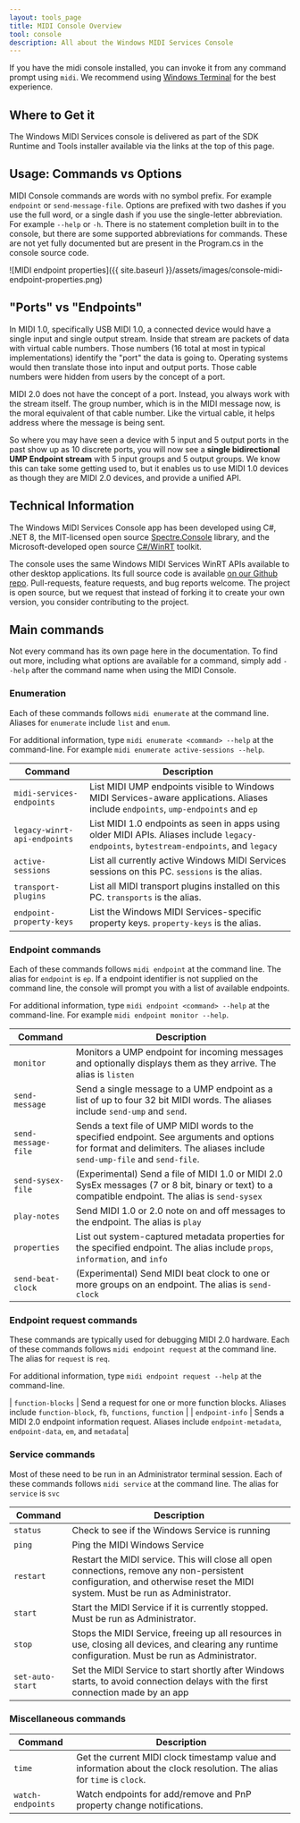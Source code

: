 ```yaml
---
layout: tools_page
title: MIDI Console Overview
tool: console
description: All about the Windows MIDI Services Console
---
```



If you have the midi console installed, you can invoke it from any command prompt using `midi`. We recommend using [Windows Terminal](https://aka.ms/terminal) for the best experience.

## Where to Get it

The Windows MIDI Services console is delivered as part of the SDK Runtime and Tools installer available via the links at the top of this page.

## Usage: Commands vs Options

MIDI Console commands are words with no symbol prefix. For example `endpoint` or `send-message-file`. Options are prefixed with two dashes if you use the full word, or a single dash if you use the single-letter abbreviation. For example `--help` or `-h`. There is no statement completion built in to the console, but there are some supported abbreviations for commands. These are not yet fully documented but are present in the Program.cs in the console source code.

![MIDI endpoint properties]({{ site.baseurl }}/assets/images/console-midi-endpoint-properties.png)

## "Ports" vs "Endpoints"

In MIDI 1.0, specifically USB MIDI 1.0, a connected device would have a single input and single output stream. Inside that stream are packets of data with virtual cable numbers. Those numbers (16 total at most in typical implementations) identify the "port" the data is going to. Operating systems would then translate those into input and output ports. Those cable numbers were hidden from users by the concept of a port.

MIDI 2.0 does not have the concept of a port. Instead, you always work with the stream itself. The group number, which is in the MIDI message now, is the moral equivalent of that cable number. Like the virtual cable, it helps address where the message is being sent.

So where you may have seen a device with 5 input and 5 output ports in the past show up as 10 discrete ports, you will now see a **single bidirectional UMP Endpoint stream** with 5 input groups and 5 output groups. We know this can take some getting used to, but it enables us to use MIDI 1.0 devices as though they are MIDI 2.0 devices, and provide a unified API.

## Technical Information

The Windows MIDI Services Console app has been developed using C#, .NET 8, the MIT-licensed open source [Spectre.Console](https://spectreconsole.net/) library, and the Microsoft-developed open source [C#/WinRT](https://learn.microsoft.com/windows/apps/develop/platform/csharp-winrt/) toolkit.

The console uses the same Windows MIDI Services WinRT APIs available to other desktop applications. Its full source code is available [on our Github repo](https://aka.ms/midirepo). Pull-requests, feature requests, and bug reports welcome. The project is open source, but we request that instead of forking it to create your own version, you consider contributing to the project.

## Main commands

Not every command has its own page here in the documentation. To find out more, including what options are available for a command, simply add `--help` after the command name when using the MIDI Console.

### Enumeration

Each of these commands follows `midi enumerate` at the command line. Aliases for `enumerate` include `list` and `enum`.

For additional information, type `midi enumerate <command> --help` at the command-line. For example `midi enumerate active-sessions --help`.

| Command | Description
| ----- | ----- |
| `midi-services-endpoints` | List MIDI UMP endpoints visible to Windows MIDI Services-aware applications. Aliases include `endpoints`, `ump-endpoints` and `ep` |
| `legacy-winrt-api-endpoints` | List MIDI 1.0 endpoints as seen in apps using older MIDI APIs. Aliases include `legacy-endpoints`, `bytestream-endpoints`, and `legacy` |
| `active-sessions` | List all currently active Windows MIDI Services sessions on this PC. `sessions` is the alias. |
| `transport-plugins` | List all MIDI transport plugins installed on this PC. `transports` is the alias. |
| `endpoint-property-keys` | List the Windows MIDI Services-specific property keys. `property-keys` is the alias. |

### Endpoint commands

Each of these commands follows `midi endpoint` at the command line. The alias for `endpoint` is `ep`. If a endpoint identifier is not supplied on the command line, the console will prompt you with a list of available endpoints.

For additional information, type `midi endpoint <command> --help` at the command-line. For example `midi endpoint monitor --help`.

| Command | Description
| ----- | ----- |
| `monitor` | Monitors a UMP endpoint for incoming messages and optionally displays them as they arrive. The alias is `listen` |
| `send-message` | Send a single message to a UMP endpoint as a list of up to four 32 bit MIDI words. The aliases include `send-ump` and `send`. |
| `send-message-file` | Sends a text file of UMP MIDI words to the specified endpoint. See arguments and options for format and delimiters. The aliases include `send-ump-file` and `send-file`. |
| `send-sysex-file` | (Experimental) Send a file of MIDI 1.0 or MIDI 2.0 SysEx messages (7 or 8 bit, binary or text) to a compatible endpoint. The alias is `send-sysex`|
| `play-notes` | Send MIDI 1.0 or 2.0 note on and off messages to the endpoint. The alias is `play` |
| `properties` | List out system-captured metadata properties for the specified endpoint. The alias include `props`, `information`, and `info` |
| `send-beat-clock` | (Experimental) Send MIDI beat clock to one or more groups on an endpoint. The alias is `send-clock`|

### Endpoint request commands

These commands are typically used for debugging MIDI 2.0 hardware. Each of these commands follows `midi endpoint request` at the command line. The alias for `request` is `req`.

For additional information, type `midi endpoint request --help` at the command-line.

| `function-blocks` | Send a request for one or more function blocks. Aliases include `function-block`, `fb`, `functions`, `function` |
| `endpoint-info` | Sends a MIDI 2.0 endpoint information request. Aliases include `endpoint-metadata`, `endpoint-data`, `em`, and `metadata`|

### Service commands

Most of these need to be run in an Administrator terminal session. Each of these commands follows `midi service` at the command line. The alias for `service` is `svc`

| Command | Description
| ----- | ----- |
| `status` | Check to see if the Windows Service is running |
| `ping` | Ping the MIDI Windows Service |
| `restart` | Restart the MIDI service. This will close all open connections, remove any non-persistent configuration, and otherwise reset the MIDI system. Must be run as Administrator. |
| `start` | Start the MIDI Service if it is currently stopped. Must be run as Administrator. |
| `stop` | Stops the MIDI Service, freeing up all resources in use, closing all devices, and clearing any runtime configuration. Must be run as Administrator. |
| `set-auto-start` | Set the MIDI Service to start shortly after Windows starts, to avoid connection delays with the first connection made by an app |

### Miscellaneous commands

| Command | Description
| ----- | ----- |
| `time` | Get the current MIDI clock timestamp value and information about the clock resolution. The alias for `time` is `clock`. |
| `watch-endpoints` | Watch endpoints for add/remove and PnP property change notifications. |

